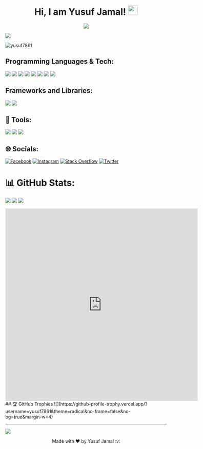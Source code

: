 <h1 align="center"> Hi, I am Yusuf Jamal! 
    <a href="https://github.com/yusuf7861" target="_self">
		<img src="https://media.giphy.com/media/hvRJCLFzcasrR4ia7z/giphy.gif" width="30">
	</a>
</h1> 
<!-- Text animation effect -->
<p align="center">
	<a href="https://github.com/Bouaskaoun">
		<img src="https://readme-typing-svg.herokuapp.com?lines=Computer+Science+Student;FrontEnd+Web+Developer;Gamer;Love+to+read+books;Always%20learning%20new%20things&center=true&width=380&height=45&">
	</a>
</p>
<img align="center" src="https://media1.giphy.com/media/SWoSkN6DxTszqIKEqv/giphy.gif?cid=790b7611da38255c139e66b1a58b0fc1b8ad7120012359ec&rid=giphy.gif&ct=g"> 

<!-- profile views -->
<p align="left"> <img src="https://komarev.com/ghpvc/?username=yusuf7861&label=Profile%20views&color=0e75b6&style=flat" alt="yusuf7861" /> </p>

## Programming Languages & Tech:
<p>
  <img src="https://img.shields.io/badge/Python-3776AB?style=for-the-badge&logo=python&logoColor=white" />
  <img src="https://img.shields.io/badge/HTML5-E34F26?style=for-the-badge&logo=html5&logoColor=white" />
  <img src="https://img.shields.io/badge/CSS3-1572B6?style=for-the-badge&logo=css3&logoColor=white" />
  <img src="https://img.shields.io/badge/JavaScript-323330?style=for-the-badge&logo=javascript&logoColor=F7DF1E" />
  <img src="https://img.shields.io/badge/C-00599C?style=for-the-badge&logo=c&logoColor=white" />
  <img src="https://img.shields.io/badge/adobephotoshop-%2331A8FF.svg?style=for-the-badge&logo=adobephotoshop&logoColor=white" />
  <img src="https://img.shields.io/bad/Java-470137?style=for-the-badge&logo=Java&logoColor=#FF61F6" />
  <img src="https://img.shields.io/badge/figma-%23F24E1E.svg?style=for-the-badge&logo=figma&logoColor=white" />
</p>

## Frameworks and Libraries:
 <img src="https://img.shields.io/badge/Bootstrap-563D7C?style=for-the-badge&logo=bootstrap&logoColor=white" />
 <img src="https://img.shields.io/badge/jQuery-0769AD?style=for-the-badge&logo=jquery&logoColor=white" />
 <br>
 
## 🔭 Tools:
<p>
  <img src="https://img.shields.io/badge/Visual_Studio_Code-0078D4?style=for-the-badge&logo=visual%20studio%20code&logoColor=white" />
  <img src="https://img.shields.io/badge/Atom-66595C?style=for-the-badge&logo=Atom&logoColor=white" />
  <img src="https://img.shields.io/badge/sublime_text-%23575757.svg?&style=for-the-badge&logo=sublime-text&logoColor=important" />
</p>

## 🌐 Socials:
[![Facebook](https://img.shields.io/badge/Facebook-%231877F2.svg?logo=Facebook&logoColor=white)](https://facebook.com/siddique.raaj.9) [![Instagram](https://img.shields.io/badge/Instagram-%23E4405F.svg?logo=Instagram&logoColor=white)](https://instagram.com/siddique.raaj) [![Stack Overflow](https://img.shields.io/badge/-Stackoverflow-FE7A16?logo=stack-overflow&logoColor=white)](https://stackoverflow.com/users/19501222/yusuf-jamal?tab=profile) [![Twitter](https://img.shields.io/badge/Twitter-%231DA1F2.svg?logo=Twitter&logoColor=white)](https://twitter.com/Yusufja38819648)

# 📊 GitHub Stats:
![](https://github-readme-stats.vercel.app/api?username=yusuf7861&theme=dark&hide_border=false&include_all_commits=false&count_private=false)
![](https://github-readme-streak-stats.herokuapp.com/?user=yusuf7861&theme=dark&hide_border=false)
![](https://github-readme-stats.vercel.app/api/top-langs/?username=yusuf7861&theme=dark&hide_border=false&include_all_commits=false&count_private=false&layout=compact)

<iframe width="600" height="600" src="https://ionicabizau.github.io/github-profile-languages/api.html?yusuf7861" frameborder="0"></iframe>
## 🏆 GitHub Trophies
![](https://github-profile-trophy.vercel.app/?username=yusuf7861&theme=radical&no-frame=false&no-bg=true&margin-w=4)

---
[![](https://visitcount.itsvg.in/api?id=yusuf7861&icon=0&color=0)](https://visitcount.itsvg.in)
<p align="center"> Made with ❤️ by Yusuf Jamal :v:
